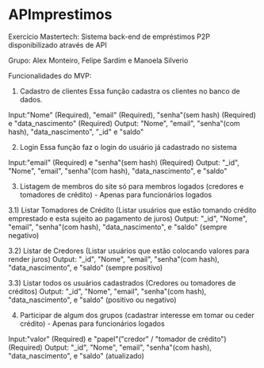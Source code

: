 # APImprestimos
Exercício Mastertech: Sistema back-end de empréstimos P2P disponibilizado através de API

Grupo: Alex Monteiro, Felipe Sardim e Manoela Silverio

Funcionalidades do MVP:

1) Cadastro de clientes
Essa função cadastra os clientes no banco de dados.

Input:"Nome" (Required), "email" (Required), "senha"(sem hash) (Required) e "data_nascimento" (Required)
Output: "Nome", "email", "senha"(com hash), "data_nascimento", "_id" e "saldo"

2) Login
Essa função faz o login do usuário já cadastrado no sistema

Input:"email" (Required) e "senha"(sem hash) (Required)
Output: "_id", "Nome", "email", "senha"(com hash), "data_nascimento",  e "saldo"

3) Listagem de membros do site só para membros logados (credores e tomadores de crédito) - Apenas para funcionários logados

3.1) Listar Tomadores de Crédito (Listar usuários que estão tomando crédito emprestado e esta sujeito ao pagamento de juros)
Output: "_id", "Nome", "email", "senha"(com hash), "data_nascimento",  e "saldo" (sempre negativo)

3.2) Listar de Credores (Listar usuários que estão colocando valores para render juros)
Output: "_id", "Nome", "email", "senha"(com hash), "data_nascimento",  e "saldo" (sempre positivo)

3.3) Listar todos os usuários cadastrados (Credores ou tomadores de créditos)
Output: "_id", "Nome", "email", "senha"(com hash), "data_nascimento",  e "saldo" (positivo ou negativo)
    
4) Participar de algum dos grupos (cadastrar interesse em tomar ou ceder crédito) - Apenas para funcionários logados

Input:"valor" (Required) e "papel"("credor" / "tomador de crédito") (Required)
Output: "_id", "Nome", "email", "senha"(com hash), "data_nascimento",  e "saldo" (atualizado)

